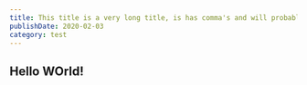 ```yaml
---
title: This title is a very long title, is has comma's and will probably break something.. Has it broken something yet?
publishDate: 2020-02-03
category: test
---
```


## Hello WOrld!
